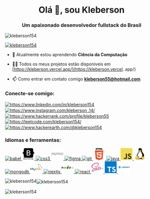 <h1 align="center">Olá 👋, sou Kleberson</h1>
<h3 align="center">Um apaixonado desenvolvedor fullstack do Brasil</h3>

<p align="left"> <img src=" https://komarev.com/ghpvc/?username=kleberson154&label=Profile%20views&color=0e75b6&style=flat" alt="kleberson154" /> </p>

<p align="left"> <a href="https:/ /github.com/ryo-ma/github-profile-trophy"><img src="https://github-profile-trophy.vercel.app/?username=kleberson154" alt="kleberson154" /></a > </p>

- 🌱 Atualmente estou aprendendo **Ciência da Computação**

- 👨‍💻 Todos os meus projetos estão disponíveis em [https://kleberson.vercel.app/](https://kleberson.vercel. app/)

- 📫 Como entrar em contato comigo **kleberson55@hotmail.com**

<h3 align="left">Conecte-se comigo:</h3>
<p align="left">
<a href="https:/ /linkedin.com/in/https://www.linkedin.com/in/kleberson154" target="blank"><img align="center" src="https://raw.githubusercontent.com/rahuldkjain/github -profile-readme-generator/master/src/images/icons/Social/linked-in-alt.svg" alt="https://www.linkedin.com/in/kleberson154" height="30" width=" 40" /></a>
<a href="https://instagram.com/https://www.instagram.com/kleberson.14/" target="blank"><img align="center" src ="https://raw.githubusercontent.com/rahuldkjain/github-profile-readme-generator/master/src/images/icons/Social/instagram.svg" alt="https://www.instagram.com/kleberson .14/" height="30" width="40" /></a>
<a href="https://www.hackerrank.com/https://www.hackerrank.com/profile/kleberson55" alvo ="blank"><img align="center" src="https://raw.githubusercontent.com/rahuldkjain/github-profile-readme-generator/master/src/images/icons/Social/hackerrank.svg" alt ="https://www.hackerrank.com/profile/kleberson55" height="30" width="40" /></a>
<a href="https://www.leetcode.com/https:/ /leetcode.com/kleberson154/" target="blank"><img align="center" src="https://raw.githubusercontent.com/rahuldkjain/github-profile-readme-generator/master/src/images/ ícones/Social/leet-code.svg" alt="https://leetcode.com/kleberson154/" height="30" width="40" /></a>
<a href="https://www .hackerearth.com/https://www.hackerearth.com/@kleberson154" target="blank"><img align="center" src="https://raw.githubusercontent.com/rahuldkjain/github-profile- readme-generator/master/src/images/icons/Social/hackerearth.svg" alt="https://www.hackerearth.com/@kleberson154" height="30" width="40" /></a>
</p>

<h3 align="left">Idiomas e ferramentas:</h3>
<p align="left"> <a href="https://babeljs.io/" target="_blank" rel="noreferrer"> <img src="https://www.vectorlogo.zone/logos/ babeljs/babeljs-icon.svg" alt="babel" width="40" height="40"/> </a> <a href="https://getbootstrap.com" target="_blank" rel=" noreferrer"> <img src="https://raw.githubusercontent.com/devicons/devicon/master/icons/bootstrap/bootstrap-plain-wordmark.svg" alt="bootstrap" width="40" height="40 "/> </a> <a href="https://www.w3schools.com/css/" target="_blank" rel="noreferrer"> <img src="https://raw.githubusercontent.com /devicons/devicon/master/icons/css3/css3-original-wordmark.svg" alt="css3" width="40" height="40"/> </a> <a href="https://expressjs .com" target="_blank" rel="noreferrer"> <img src="https://raw.githubusercontent.com/devicons/devicon/master/icons/express/express-original-wordmark.svg" alt=" expresso" width="40" height="40"/> </a> <a href="https://www.figma.com/" target="_blank" rel="noreferrer"> <img src=" https://www.vectorlogo.zone/logos/figma/figma-icon.svg" alt="figma" width="40" height="40"/> </a> <a href="https:// git-scm.com/" target="_blank" rel="noreferrer"> <img src="https://www.vectorlogo.zone/logos/git-scm/git-scm-icon.svg" alt=" git" width="40" height="40"/> </a> <a href="https://www.w3.org/html/" target="_blank" rel="noreferrer"> <img src ="https://raw.githubusercontent.com/devicons/devicon/master/icons/html5/html5-original-wordmark.svg" alt="html5" width="40" height="40"/> </a > <a href="https://www.java.com" target="_blank" rel="noreferrer"> <img src="https://raw.githubusercontent.com/devicons/devicon/master/icons/ java/java-original.svg" alt="java" width="40" height="40"/> </a> <a href="https://developer.mozilla.org/en-US/docs/ Web/JavaScript" target="_blank" rel="noreferrer"> <img src="https://raw.githubusercontent.com/devicons/devicon/master/icons/javascript/javascript-original.svg" alt="javascript" width="40" height="40"/> </a> <a href="https://www.linux.org/" target="_blank" rel="noreferrer"> <img src="https://raw.githubusercontent.com/devicons/devicon/master/icons/linux/linux-original.svg" alt="linux" width="40" height="40"/> </ a> <a href="https://www.mongodb.com/" target="_blank" rel="noreferrer"> <img src="https://raw.githubusercontent.com/devicons/devicon/master/ ícones/mongodb/mongodb-original-wordmark.svg" alt="mongodb" width="40" height="40"/> </a> <a href="https://www.mysql.com/" target ="_blank" rel="noreferrer"> <img src="https://raw.githubusercontent.com/devicons/devicon/master/icons/mysql/mysql-original-wordmark.svg" alt="mysql" width= "40" height="40"/> </a> <a href="https://nextjs.org/" target="_blank" rel="noreferrer"> <img src="https://cdn. worldvectorlogo.com/logos/nextjs-2.svg" alt="nextjs" width="40" height="40"/> </a> <a href="https://nodejs.org" target="_blank " rel="noreferrer"> <img src="https://raw.githubusercontent.com/devicons/devicon/master/icons/nodejs/nodejs-original-wordmark.svg" alt="nodejs" width="40" height="40"/> </a> <a href="https://reactjs.org/" target="_blank" rel="noreferrer"> <img src="https://raw.githubusercontent.com /devicons/devicon/master/icons/react/react-original-wordmark.svg" alt="react" width="40" height="40"/> </a> <a href="https://sass -lang.com" target="_blank" rel="noreferrer"> <img src="https://raw.githubusercontent.com/devicons/devicon/master/icons/sass/sass-original.svg" alt=" atrevido" width="40" height="40"/> </a> <a href="https://www.typescriptlang.org/" target="_blank" rel="noreferrer"> <img src=" https://raw.githubusercontent.com/devicons/devicon/master/icons/typescript/typescript-original.svg" alt="typescript" width="40" height="40"/> </a> <a href ="https://webpack.js.org" target="_blank" rel="noreferrer"> <img src="https://raw.githubusercontent.com/devicons/devicon/d00d0969292a6569d45b06d3f350f463a0107b0d/icons/webpack/webpack-original-wordmark.svg" alt="webpack" width="40" height="40"/> </a> </p>

<p><img align="left" src="https://github-readme-stats.vercel.app/api/top-langs?username=kleberson154&show_icons=true&locale=en&layout=compact" alt="kleberson154" /> </p>

<p> <img align="center" src="https://github-readme-stats.vercel.app/api?username=kleberson154&show_icons=true&locale=en" alt="kleberson154" /> </p>

<p><img align="center" src="https://github-readme-streak-stats.herokuapp.com/?user=kleberson154&" alt="kleberson154" /></p>
